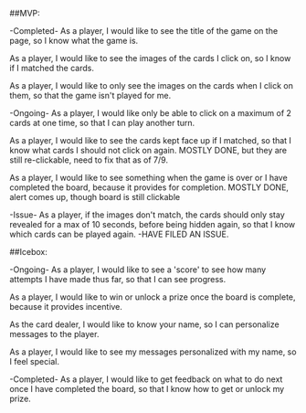 ##MVP:

  -Completed-
  As a player, I would like to see the title of the game on the page, so I know what the game is.

  As a player, I would like to see the images of the cards I click on, so I know if I matched the cards.

  As a player, I would like to only see the images on the cards when I click on them, so that the game isn't played for me.

  -Ongoing-
  As a player, I would like only be able to click on a maximum of 2 cards at one time, so that I can play another turn.

  As a player, I would like to see the cards kept face up if I matched, so that I know what cards I should not click on again. MOSTLY DONE, but they are still re-clickable, need to fix that as of 7/9.

  As a player, I would like to see something when the game is over or I have completed the board, because it provides for completion. MOSTLY DONE, alert comes up, though board is still clickable


  -Issue-
  As a player, if the images don't match, the cards should only stay revealed for a max of 10 seconds, before being hidden again, so that I know which cards can be played again. -HAVE FILED AN ISSUE.



##Icebox:

  -Ongoing-
  As a player, I would like to see a 'score' to see how many attempts I have made thus far, so that I can see progress.

  As a player, I would like to win or unlock a prize once the board is complete, because it provides incentive.

  As the card dealer, I would like to know your name, so I can personalize messages to the player.

  As a player, I would like to see my messages personalized with my name, so I feel special.


 -Completed-
  As a player, I would like to get feedback on what to do next once I have completed the board, so that I know how to get or unlock my prize.

